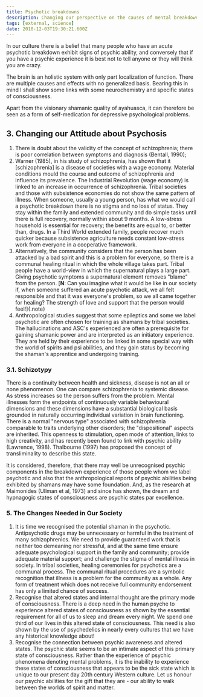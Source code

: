 ```yaml
---
title: Psychotic breakdowns
description: Changing our perspective on the causes of mental breakdown
tags: [external, science]
date: 2010-12-03T19:30:21.600Z
---
```


In our culture there is a belief that many people who have an acute psychotic breakdown exhibit signs of psychic ability, and conversely that if you have a psychic experience it is best not to tell anyone or they will think you are crazy.

The brain is an holistic system with only part localization of function. There are multiple causes and effects with no generalized basis. Bearing this in mind I shall show some links with some neurochemistry and specific states of consciousness.

Apart from the visionary shamanic quality of ayahuasca, it can therefore be seen as a form of self-medication for depressive psychological problems.

## 3. Changing our Attitude about Psychosis

1. There is doubt about the validity of the concept of schizophrenia; there is poor correlation between symptoms and diagnosis (Bentall, 1990);
2. Warner (1985), in his study of schizophrenia, has shown that it [schizophrenia] is a disease of societies with a wage economy. Material conditions mould the course and outcome of schizophrenia and influence its prevalence. The Industrial Revolution (wage economy) is linked to an increase in occurrence of schizophrenia.
   Tribal societies and those with subsistence economies do not show the same pattern of illness. When someone, usually a young person, has what we would call a psychotic breakdown there is no stigma and no loss of status. They stay within the family and extended community and do simple tasks until there is full recovery, normally within about 9 months. A low-stress household is essential for recovery; the benefits are equal to, or better than, drugs. In a Third World extended family, people recover much quicker because subsistence agriculture needs constant low-stress work from everyone in a cooperative framework.
3. Alternatively, the community considers that the person has been attacked by a bad spirit and this is a problem for everyone, so there is a communal healing ritual in which the whole village takes part. Tribal people have a world-view in which the supernatural plays a large part. Giving psychotic symptoms a supernatural element removes "blame" from the person.
    [**N**: Can you imagine what it would be like in our society if, when someone suffered an acute psychotic attack, we all felt responsible and that it was everyone's problem, so we all came together for healing? The strength of love and support that the person would feel!]{.note}
4. Anthropological studies suggest that some epileptics and some we label psychotic are often chosen for training as shamans by tribal societies. The hallucinations and ASC's experienced are often a prerequisite for gaining shamanic power and are interpreted as an initiatory experience. They are held by their experience to be linked in some special way with the world of spirits and psi abilities, and they gain status by becoming the shaman's apprentice and undergoing training.

### 3.1. Schizotypy

There is a continuity between health and sickness, disease is not an all or none phenomenon. One can compare schizophrenia to systemic disease. As stress increases so the person suffers from the problem. Mental illnesses form the endpoints of continuously variable behavioural dimensions and these dimensions have a substantial biological basis grounded in naturally occurring individual variation in brain functioning. There is a normal "nervous type" associated with schizophrenia comparable to traits underlying other disorders; the "dispositional" aspects are inherited. This openness to stimulation, open mode of attention, links to high creativity, and has recently been found to link with psychic ability (Lawrence, 1998). Thalbourne (1997) has proposed the concept of transliminality to describe this state.

It is considered, therefore, that there may well be unrecognised psychic components in the breakdown experience of those people whom we label psychotic and also that the anthropological reports of psychic abilities being exhibited by shamans may have some foundation. And, as the research at Maimonides (Ullman et al, 1973) and since has shown, the dream and hypnagogic states of consciousness are psychic states par excellence.

### 5. The Changes Needed in Our Society

1. It is time we recognised the potential shaman in the psychotic. Antipsychotic drugs may be unnecessary or harmful in the treatment of many schizophrenics. We need to provide guaranteed work that is neither too demeaning nor stressful, and at the same time ensure adequate psychological support in the family and community; provide adequate material support; and challenge the stigma of mental illness in society.
   In tribal societies, healing ceremonies for psychotics are a communal process. The communal ritual procedures are a symbolic recognition that illness is a problem for the community as a whole. Any form of treatment which does not receive full community endorsement has only a limited chance of success.
2. Recognise that altered states and internal thought are the primary mode of consciousness. There is a deep need in the human psyche to experience altered states of consciousness as shown by the essential requirement for all of us to sleep and dream every night. We spend one third of our lives in this altered state of consciousness. This need is also shown by the use of psychedelics in nearly every cultures that we have any historical knowledge about!
3. Recognise the connection between psychic awareness and altered states. The psychic state seems to be an intimate aspect of this primary state of consciousness. Rather than the experience of psychic phenomena denoting mental problems, it is the inability to experience these states of consciousness that appears to be the sick state which is unique to our present day 20th century Western culture. Let us honour our psychic abilities for the gift that they are - our ability to walk between the worlds of spirit and matter.
